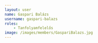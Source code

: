 ```yaml
---
layout: user
name: Gaspari Balázs
username: gaspari-balazs
roles:
    - Tanfolyamfelelős
image: /images/members/GaspariBalazs.jpg
---
```

